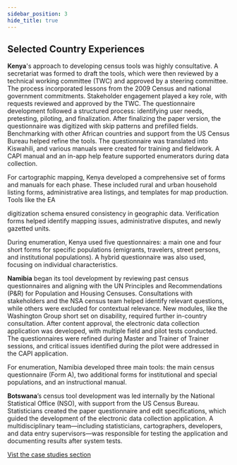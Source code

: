 ```yaml
---
sidebar_position: 3
hide_title: true
---
```


## Selected Country Experiences

**Kenya**'s approach to developing census tools was highly consultative. A secretariat was formed to draft the tools, which were then reviewed by a technical working committee (TWC) and approved by a steering committee. The process incorporated lessons from the 2009 Census and national government commitments. Stakeholder engagement played a key role, with requests reviewed and approved by the TWC. The questionnaire development followed a structured process: identifying user needs, pretesting, piloting, and finalization. After finalizing the paper version, the questionnaire was digitized with skip patterns and prefilled fields. Benchmarking with other African countries and support from the US Census Bureau helped refine the tools. The questionnaire was translated into Kiswahili, and various manuals were created for training and fieldwork. A CAPI manual and an in-app help feature supported enumerators during data collection.

For cartographic mapping, Kenya developed a comprehensive set of forms and manuals for each phase. These included rural and urban household listing forms, administrative area listings, and templates for map production. Tools like the EA

digitization schema ensured consistency in geographic data. Verification forms helped identify mapping issues, administrative disputes, and newly gazetted units.

During enumeration, Kenya used five questionnaires: a main one and four short forms for specific populations (emigrants, travelers, street persons, and institutional populations). A hybrid questionnaire was also used, focusing on individual characteristics.

**Namibia** began its tool development by reviewing past census questionnaires and aligning with the UN Principles and Recommendations (P&R) for Population and Housing Censuses. Consultations with stakeholders and the NSA census team helped identify relevant questions, while others were excluded for contextual relevance. New modules, like the Washington Group short set on disability, required further in-country consultation. After content approval, the electronic data collection application was developed, with multiple field and pilot tests conducted. The questionnaires were refined during Master and Trainer of Trainer sessions, and critical issues identified during the pilot were addressed in the CAPI application.

For enumeration, Namibia developed three main tools: the main census questionnaire (Form A), two additional forms for institutional and special populations, and an instructional manual.

**Botswana**’s census tool development was led internally by the National Statistical Office (NSO), with support from the US Census Bureau. Statisticians created the paper questionnaire and edit specifications, which guided the development of the electronic data collection application. A multidisciplinary team—including statisticians, cartographers, developers, and data entry supervisors—was responsible for testing the application and documenting results after system tests.

[Vist the case studies section](/docs/case-studies/Chapter-03/Case%20Studies.md)

